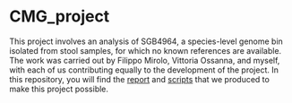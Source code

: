 # CMG_project

This project involves an analysis of SGB4964, a species-level genome bin isolated from stool samples, for which no known references are available. The work was carried out by Filippo Mirolo, Vittoria Ossanna, and myself, with each of us contributing equally to the development of the project. In this repository, you will find the [report](CMG_report.pdf) and [scripts](./scripts) that we produced to make this project possible.
